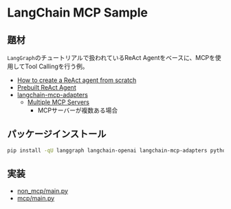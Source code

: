 # LangChain MCP Sample

## 題材
`LangGraph`のチュートリアルで扱われているReAct Agentをベースに、MCPを使用してTool Callingを行う例。

- [How to create a ReAct agent from scratch](https://langchain-ai.github.io/langgraph/how-tos/react-agent-from-scratch/)
- [Prebuilt ReAct Agent](https://langchain-ai.github.io/langgraph/how-tos/#prebuilt-react-agent)
- [langchain-mcp-adapters](https://github.com/langchain-ai/langchain-mcp-adapters)
  - [Multiple MCP Servers](https://github.com/langchain-ai/langchain-mcp-adapters?tab=readme-ov-file#multiple-mcp-servers)
    - MCPサーバーが複数ある場合

## パッケージインストール

```bash
pip install -qU langgraph langchain-openai langchain-mcp-adapters python-dotenv langsmith tavily-python
```

## 実装

- [non_mcp/main.py](./non_mcp/main.py)
- [mcp/main.py](./mcp/main.py)